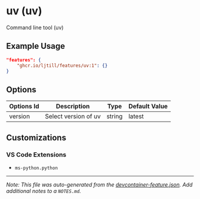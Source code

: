 
# uv (uv)

Command line tool (uv)

## Example Usage

```json
"features": {
    "ghcr.io/ljtill/features/uv:1": {}
}
```

## Options

| Options Id | Description | Type | Default Value |
|-----|-----|-----|-----|
| version | Select version of uv | string | latest |

## Customizations

### VS Code Extensions

- `ms-python.python`



---

_Note: This file was auto-generated from the [devcontainer-feature.json](https://github.com/ljtill/features/blob/main/src/uv/devcontainer-feature.json).  Add additional notes to a `NOTES.md`._
